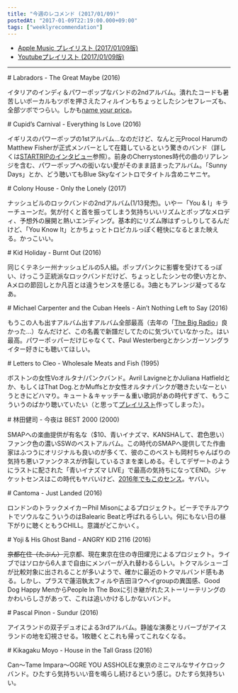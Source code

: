 ```yaml
---
title: "今週のレコメンド (2017/01/09)"
postedAt: "2017-01-09T22:19:00.000+09:00"
tags: ["weeklyrecommendation"]
---
```


* [Apple Music プレイリスト (2017/01/09版)](https://itunes.apple.com/jp/playlist/jin-zhounorekomendo-2017-01/idpl.c077e2c0de6543a6a636f7447d075cf2)
* [Youtubeプレイリスト (2017/01/09版)](https://www.youtube.com/playlist?list=PLegnWsUgQayed9NhwGcueAP0mB9cJxIWV)

---

\# Labradors - The Great Maybe (2016)

イタリアのインディ＆パワーポップなバンドの2ndアルバム。潰れたコードも暑苦しいボーカルもツボを押さえたフィルインもちょっとしたシンセフレーズも、全部ツボでつらい。しかも[name your price](https://labradorsband.bandcamp.com/album/the-great-maybe)。

\# Cupid’s Carnival - Everything Is Love (2016)

イギリスのパワーポップの1stアルバム…なのだけど、なんと元Procol HarumのMatthew Fisherが正式メンバーとして在籍しているという驚きのバンド（詳しくは[STARTRIPのインタビュー](http://startripmusic.com/2016/10/06/cupids-carnival/)参照）。前身のCherrystones時代の曲のリアレンジを含む、パワーポップへの衒いない愛がそのまま詰まったアルバム。「Sunny Days」とか、どう聴いてもBlue Skyなイントロでタイトル含めニヤニヤ。

\# Colony House - Only the Lonely (2017)

ナッシュビルのロックバンドの2ndアルバム(1/13発売)。いやー「You & I」キラーチューンだ。気が付くと首を振ってしまう気持ちいいリズムとポップなメロディ、予想外の展開と熱いエンディング。基本的にリズム隊はずっしりしてるんだけど、「You Know It」とかちょっとトロピカルっぽく軽快になるとまた映える。かっこいい。

\# Kid Holiday - Burnt Out (2016)

同じくテネシー州ナッシュビルの5人組。ポップパンクに影響を受けてるっぽい、けっこう正統派なロックバンドだけど、ちょっとしたシンセの使い方とか、Aメロの節回しとか凡百とは違うセンスを感じる。3曲ともアレンジ凝ってるなあ。

\# Michael Carpenter and the Cuban Heels - Ain’t Nothing Left to Say (2016)

もうこの人も出すアルバム出すアルバム全部最高（去年の「[The Big Radio](https://itun.es/jp/jq8Ibb)」良かった…）なんだけど、この名義で新譜だしてたのに気づいていなかった。はい最高。パワーポッパーだけじゃなくて、Paul Westerbergとかシンガーソングライター好きにも聴いてほしい。

\# Letters to Cleo - Wholesale Meats and Fish (1995)

ボストンの女性Voオルタナ/パンクバンド。Avril LavigneとかJuliana Hatfieldとか、もしくはThat Dog.とかMuffsとか女性オルタナパンクが聴きたいなーというときにどハマり。キュート＆キャッチー＆重い歌詞があの時代すぎて、もうこういうのばかり聴いていたい（と思って[プレイリスト](https://itunes.apple.com/jp/playlist/nu-xingvoorutanativu/idpl.c1658c8779d94a3186c08eb4d1d7bec5)作ってしまった）。

\# 林田健司 - 今夜は BEST 2000 (2000)

SMAPへの楽曲提供が有名な（$10、青いイナズマ、KANSHAして、君色思い）ファンク色の濃いSSWのベストアルバム。この時代のSMAPへ提供してた作曲家はふつうにオリジナルも良いのが多くて、彼のこのベストも岡村ちゃんばりの気持ち悪いファンクネスが炸裂しているさまを楽しめる。そしてデザートのようにラストに配された「青いイナズマ LIVE」で最高の気持ちになってEND。ジャケットセンスはこの時代もヤバいけど、[2016年でもこのセンス](http://hayashidakenji.com)。ヤバい。

\# Cantoma - Just Landed (2016)

ロンドンのトラックメイカーPhil Misonによるプロジェクト。ビーチでチルアウトでソウルなこういうのはBalearic Beatと呼ばれるらしい。何にもない日の昼下がりに聴くともうCHILL。意識がどこかいく。

\# Yoji & His Ghost Band - ANGRY KID 2116 (2016)

~~京都在住（たぶん）~~元京都、現在東京在住の寺田燿児によるプロジェクト。ライブではソロから6人まで自由にメンバーが入れ替わるらしい。トクマルシューゴが比較対象に出されることが多いようで、確かに最近のトクマルバンド感もある。しかし、プラスで蓮沼執太フィルや吉田ヨウヘイgroupの異国感、Good Dog Happy MenからPeople In The Boxに引き継がれたストーリーテリングのかわいらしさがあって、これは追いかけるしかないバンド。

\# Pascal Pinon - Sundur (2016)

アイスランドの双子デュオによる3rdアルバム。静謐な演奏とリバーブがアイスランドの地を幻視させる。1枚聴くとこれも帰ってこれなくなる。

\# Kikagaku Moyo - House in the Tall Grass (2016)

Can～Tame Impara～OGRE YOU ASSHOLEな東京のミニマルなサイケロックバンド。ひたすら気持ちいい音を鳴らし続けるという感じ。ひたすら気持ちいい。